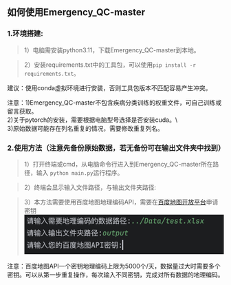 ## 如何使用Emergency_QC-master

### 1.环境搭建:
>1）电脑需安装python3.11，下载Emergency_QC-master到本地。

>2）安装requirements.txt中的工具包，可以使用`pip install -r requirements.txt`。

建议：使用conda虚拟环境进行安装，否则工具包版本不匹配容易产生冲突。

注意：1)Emergency_QC-master不包含疾病分类训练的权重文件，可自己训练或留言获取。\
     2)关于pytorch的安装，需要根据电脑型号选择是否安装cuda。\     
     3)原始数据可能存在列名重复的情况，需要修改重复列名。
    

### 2.使用方法（注意先备份原始数据，若无备份可在输出文件夹中找到）
>1）打开终端或cmd，从电脑命令行进入到Emergency_QC-master所在路径，输入 `python main.py`运行程序。

>2）终端会显示输入文件路径，与输出文件夹路径:

>3）本方法需要使用百度地图地理编码API，需要在[百度地图开放平台](https://lbsyun.baidu.com)申请密钥
![](images/p2.png)    

注意：百度地图API一个密钥地理编码上限为5000个/天，数据量过大时需要多个密钥。可以从第一步重复操作，每次输入不同密钥，完成对所有数据的地理编码。


